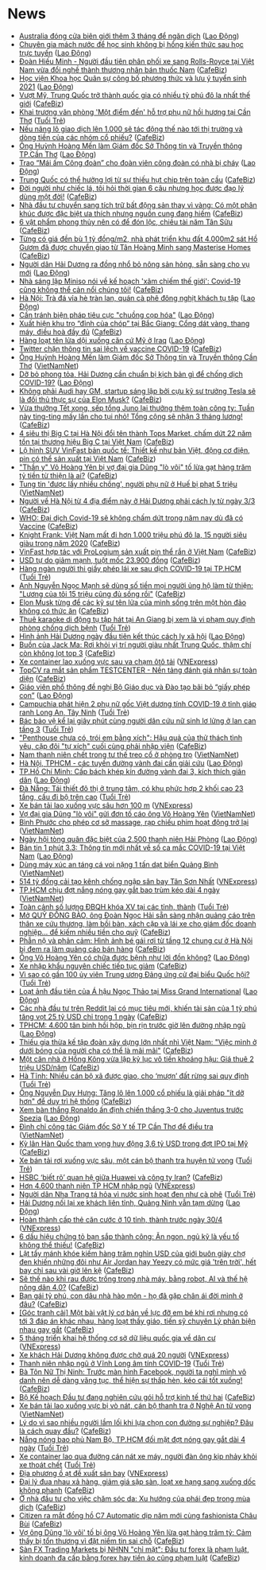 # News

- [Australia đóng cửa biên giới thêm 3 tháng để ngăn dịch](https://laodong.vn/the-gioi/australia-dong-cua-bien-gioi-them-3-thang-de-ngan-dich-885388.ldo) ([Lao Động](https://laodong.vn))
- [Chuyên gia mách nước để học sinh không bị hổng kiến thức sau học trực tuyến](https://laodong.vn/xa-hoi/chuyen-gia-mach-nuoc-de-hoc-sinh-khong-bi-hong-kien-thuc-sau-hoc-truc-tuyen-885302.ldo) ([Lao Động](https://laodong.vn))
- [Đoàn Hiếu Minh - Người đầu tiên phân phối xe sang Rolls-Royce tại Việt Nam vừa đổi nghề thành thương nhân bán thuốc Nam](https://cafebiz.vn/doan-hieu-minh-nguoi-dau-tien-phan-phoi-xe-sang-rolls-royce-tai-viet-nam-vua-doi-nghe-thanh-thuong-nhan-ban-thuoc-nam-20210303145439796.chn) ([CafeBiz](https://cafebiz.vn))
- [Học viện Khoa học Quân sự công bố phương thức và lưu ý tuyển sinh 2021](https://laodong.vn/giao-duc/hoc-vien-khoa-hoc-quan-su-cong-bo-phuong-thuc-va-luu-y-tuyen-sinh-2021-885377.ldo) ([Lao Động](https://laodong.vn))
- [Vượt Mỹ, Trung Quốc trở thành quốc gia có nhiều tỷ phú đô la nhất thế giới](https://cafebiz.vn/vuot-my-trung-quoc-tro-thanh-quoc-gia-co-nhieu-ty-phu-do-la-nhat-the-gioi-20210303152648136.chn) ([CafeBiz](https://cafebiz.vn))
- [Khai trương văn phòng 'Một điểm đến' hỗ trợ phụ nữ hồi hương tại Cần Thơ](https://tuoitre.vn/khai-truong-van-phong-mot-diem-den-ho-tro-phu-nu-hoi-huong-tai-can-tho-20210303150501891.htm) ([Tuổi Trẻ](https://tuoitre.vn))
- [Nếu nâng lô giao dịch lên 1.000 sẽ tác động thế nào tới thị trường và dòng tiền của các nhóm cổ phiếu?](https://cafebiz.vn/neu-nang-lo-giao-dich-len-1000-se-tac-dong-the-nao-toi-thi-truong-va-dong-tien-cua-cac-nhom-co-phieu-20210303153646527.chn) ([CafeBiz](https://cafebiz.vn))
- [Ông Huỳnh Hoàng Mến làm Giám đốc Sở Thông tin và Truyền thông TP.Cần Thơ](https://laodong.vn/thoi-su/ong-huynh-hoang-men-lam-giam-doc-so-thong-tin-va-truyen-thong-tpcan-tho-885376.ldo) ([Lao Động](https://laodong.vn))
- [Trao “Mái ấm Công đoàn” cho đoàn viên công đoàn có nhà bị cháy](https://laodong.vn/ldld-tphcm/trao-mai-am-cong-doan-cho-doan-vien-cong-doan-co-nha-bi-chay-885393.ldo) ([Lao Động](https://laodong.vn))
- [Trung Quốc có thể hưởng lợi từ sự thiếu hụt chip trên toàn cầu](https://cafebiz.vn/trung-quoc-co-the-huong-loi-tu-su-thieu-hut-chip-tren-toan-cau-20210303135535348.chn) ([CafeBiz](https://cafebiz.vn))
- [Đời người như chiếc lá, tôi hỏi thời gian 6 câu nhưng học được đạo lý dùng một đời!](https://cafebiz.vn/doi-nguoi-nhu-chiec-la-toi-hoi-thoi-gian-6-cau-nhung-hoc-duoc-dao-ly-dung-mot-doi-20210301232643549.chn) ([CafeBiz](https://cafebiz.vn))
- [Nhà đầu tư chuyển sang tích trữ bất động sản thay vì vàng: Có một phân khúc được đặc biệt ưa thích nhưng nguồn cung đang hiếm](https://cafebiz.vn/nha-dau-tu-chuyen-sang-tich-tru-bat-dong-san-thay-vi-vang-co-mot-phan-khuc-duoc-dac-biet-ua-thich-nhung-nguon-cung-dang-hiem-20210303104345694.chn) ([CafeBiz](https://cafebiz.vn))
- [6 vật phẩm phong thủy nên có để đón lộc, chiêu tài năm Tân Sửu](https://cafebiz.vn/6-vat-pham-phong-thuy-nen-co-de-don-loc-chieu-tai-nam-tan-suu-20210303150130874.chn) ([CafeBiz](https://cafebiz.vn))
- [Từng có giá đền bù 1 tỷ đồng/m2, nhà phát triển khu đất 4.000m2 sát Hồ Gươm đã được chuyển giao từ Tân Hoàng Minh sang Masterise Homes](https://cafebiz.vn/tung-co-gia-den-bu-1-ty-dong-m2-nha-phat-trien-khu-dat-4000m2-sat-ho-guom-da-duoc-chuyen-giao-tu-tan-hoang-minh-sang-masterise-homes-20210303152021957.chn) ([CafeBiz](https://cafebiz.vn))
- [Người dân Hải Dương ra đồng nhổ bỏ nông sản hỏng, sẵn sàng cho vụ mới](https://laodong.vn/photo/nguoi-dan-hai-duong-ra-dong-nho-bo-nong-san-hong-san-sang-cho-vu-moi-885338.ldo) ([Lao Động](https://laodong.vn))
- [Nhà sáng lập Miniso nói về kế hoạch 'xâm chiếm thế giới': Covid-19 cũng không thể cản nổi chúng tôi!](https://cafebiz.vn/nha-sang-lap-miniso-noi-ve-ke-hoach-xam-chiem-the-gioi-covid-19-cung-khong-the-can-noi-chung-toi-20210303151149887.chn) ([CafeBiz](https://cafebiz.vn))
- [Hà Nội: Trà đá vỉa hè tràn lan, quán cà phê đông nghịt khách tụ tập](https://laodong.vn/photo/ha-noi-tra-da-via-he-tran-lan-quan-ca-phe-dong-nghit-khach-tu-tap-885345.ldo) ([Lao Động](https://laodong.vn))
- [Cần tránh biện pháp tiêu cực &quot;chuồng cọp hóa&quot;](https://laodong.vn/xa-hoi/can-tranh-bien-phap-tieu-cuc-chuong-cop-hoa-885136.ldo) ([Lao Động](https://laodong.vn))
- [Xuất hiện khu trọ “đỉnh của chóp” tại Bắc Giang: Cổng dát vàng, thang máy, điều hoà đầy đủ](https://cafebiz.vn/xuat-hien-khu-tro-dinh-cua-chop-tai-bac-giang-cong-dat-vang-thang-may-dieu-hoa-day-du-20210303150910939.chn) ([CafeBiz](https://cafebiz.vn))
- [Hàng loạt tên lửa dội xuống căn cứ Mỹ ở Iraq](https://laodong.vn/the-gioi/hang-loat-ten-lua-doi-xuong-can-cu-my-o-iraq-885371.ldo) ([Lao Động](https://laodong.vn))
- [Twitter chặn thông tin sai lệch về vaccine COVID-19](https://cafebiz.vn/twitter-chan-thong-tin-sai-lech-ve-vaccine-covid-19-20210303135343618.chn) ([CafeBiz](https://cafebiz.vn))
- [Ông Huỳnh Hoàng Mến làm Giám đốc Sở Thông tin và Truyền thông Cần Thơ](http://vietnamnet.vn/vn/thoi-su/chinh-tri/ong-huynh-hoang-men-lam-giam-doc-so-thong-tin-va-truyen-thong-can-tho-716925.html) ([VietNamNet](https://vietnamnet.vn))
- [Dỡ bỏ phong tỏa, Hải Dương cần chuẩn bị kịch bản gì để chống dịch COVID-19?](https://laodong.vn/video/do-bo-phong-toa-hai-duong-can-chuan-bi-kich-ban-gi-de-chong-dich-covid-19-885331.ldo) ([Lao Động](https://laodong.vn))
- [Không phải Audi hay GM, startup sáng lập bởi cựu kỹ sư trưởng Tesla sẽ là đối thủ thực sự của Elon Musk?](https://cafebiz.vn/khong-phai-audi-hay-gm-startup-sang-lap-boi-cuu-ky-su-truong-tesla-se-la-doi-thu-thuc-su-cua-elon-musk-20210303103558554.chn) ([CafeBiz](https://cafebiz.vn))
- [Vừa thưởng Tết xong, sếp tổng Juno lại thưởng thêm toàn công ty: Tuần này ting-ting mấy lần cho tụi nhỏ! Tổng cộng sẽ nhận 3 tháng lương!](https://cafebiz.vn/vua-thuong-tet-xong-sep-tong-juno-lai-thuong-them-toan-cong-ty-tuan-nay-ting-ting-may-lan-cho-tui-nho-tong-cong-se-nhan-3-thang-luong-20210303125726046.chn) ([CafeBiz](https://cafebiz.vn))
- [4 siêu thị Big C tại Hà Nội đổi tên thành Tops Market, chấm dứt 22 năm tồn tại thương hiệu Big C tại Việt Nam](https://cafebiz.vn/4-sieu-thi-big-c-tai-ha-noi-doi-ten-thanh-tops-market-cham-dut-22-nam-ton-tai-thuong-hieu-big-c-tai-viet-nam-20210303131848948.chn) ([CafeBiz](https://cafebiz.vn))
- [Lộ hình SUV VinFast bản quốc tế: Thiết kế như bản Việt, động cơ điện, pin có thể sản xuất tại Việt Nam](https://cafebiz.vn/lo-hinh-suv-vinfast-ban-quoc-te-thiet-ke-nhu-ban-viet-dong-co-dien-pin-co-the-san-xuat-tai-viet-nam-20210303135931415.chn) ([CafeBiz](https://cafebiz.vn))
- ["Thần y" Võ Hoàng Yên bị vợ đại gia Dũng "lò vôi" tố lừa gạt hàng trăm tỷ tiền từ thiện là ai?](https://cafebiz.vn/than-y-vo-hoang-yen-bi-vo-dai-gia-dung-lo-voi-to-lua-gat-hang-tram-ty-tien-tu-thien-la-ai-20210303142444199.chn) ([CafeBiz](https://cafebiz.vn))
- [Tung tin 'được lấy nhiều chồng', người phụ nữ ở Huế bị phạt 5 triệu](http://vietnamnet.vn/vn/thoi-su/tung-tin-duoc-lay-nhieu-chong-nguoi-phu-nu-o-hue-bi-phat-5-trieu-716905.html) ([VietNamNet](https://vietnamnet.vn))
- [Người về Hà Nội từ 4 địa điểm này ở Hải Dương phải cách ly từ ngày 3/3](https://cafebiz.vn/nguoi-ve-ha-noi-tu-4-dia-diem-nay-o-hai-duong-phai-cach-ly-tu-ngay-3-3-2021030314233444.chn) ([CafeBiz](https://cafebiz.vn))
- [WHO: Đại dịch Covid-19 sẽ không chấm dứt trong năm nay dù đã có Vaccine](https://cafebiz.vn/who-dai-dich-covid-19-se-khong-cham-dut-trong-nam-nay-du-da-co-vaccine-20210302140835261.chn) ([CafeBiz](https://cafebiz.vn))
- [Knight Frank: Việt Nam mất đi hơn 1.000 triệu phú đô la, 15 người siêu giàu trong năm 2020](https://cafebiz.vn/knight-frank-viet-nam-mat-di-hon-1000-trieu-phu-do-la-15-nguoi-sieu-giau-trong-nam-2020-20210303142047351.chn) ([CafeBiz](https://cafebiz.vn))
- [VinFast hợp tác với ProLogium sản xuất pin thể rắn ở Việt Nam](https://cafebiz.vn/vinfast-hop-tac-voi-prologium-san-xuat-pin-the-ran-o-viet-nam-20210303140821045.chn) ([CafeBiz](https://cafebiz.vn))
- [USD tự do giảm mạnh, tuột mốc 23.900 đồng](https://cafebiz.vn/usd-tu-do-giam-manh-tuot-moc-23900-dong-20210303140007409.chn) ([CafeBiz](https://cafebiz.vn))
- [Hàng ngàn người thi giấy phép lái xe sau dịch COVID-19 tại TP.HCM](https://tuoitre.vn/hang-ngan-nguoi-thi-giay-phep-lai-xe-sau-dich-covid-19-tai-tp-hcm-20210303143336937.htm) ([Tuổi Trẻ](https://tuoitre.vn))
- [Anh Nguyễn Ngọc Mạnh sẽ dùng số tiền mọi người ủng hộ làm từ thiện: "Lương của tôi 15 triệu cũng đủ sống rồi"](https://cafebiz.vn/anh-nguyen-ngoc-manh-se-dung-so-tien-moi-nguoi-ung-ho-lam-tu-thien-luong-cua-toi-15-trieu-cung-du-song-roi-20210303135347607.chn) ([CafeBiz](https://cafebiz.vn))
- [Elon Musk từng để các kỹ sư tên lửa của mình sống trên một hòn đảo không có thức ăn](https://cafebiz.vn/elon-musk-tung-de-cac-ky-su-ten-lua-cua-minh-song-tren-mot-hon-dao-khong-co-thuc-an-20210303135202818.chn) ([CafeBiz](https://cafebiz.vn))
- [Thuê karaoke di động tụ tập hát tại An Giang bị xem là vi phạm quy định phòng chống dịch bệnh](https://tuoitre.vn/thue-karaoke-di-dong-tu-tap-hat-tai-an-giang-bi-xem-la-vi-pham-quy-dinh-phong-chong-dich-benh-20210303120511177.htm) ([Tuổi Trẻ](https://tuoitre.vn))
- [Hình ảnh Hải Dương ngày đầu tiên kết thúc cách ly xã hội](https://laodong.vn/photo/hinh-anh-hai-duong-ngay-dau-tien-ket-thuc-cach-ly-xa-hoi-885334.ldo) ([Lao Động](https://laodong.vn))
- [Buồn của Jack Ma: Rơi khỏi vị trí người giàu nhất Trung Quốc, thậm chí còn không lọt top 3](https://cafebiz.vn/buon-cua-jack-ma-roi-khoi-vi-tri-nguoi-giau-nhat-trung-quoc-tham-chi-con-khong-lot-top-3-20210303114938579.chn) ([CafeBiz](https://cafebiz.vn))
- [Xe container lao xuống vực sau va chạm ôtô tải](https://vnexpress.net/xe-container-lao-xuong-vuc-sau-va-cham-oto-tai-4242880.html) ([VNExpress](https://vnexpress.net))
- [TopCV ra mắt sản phẩm TESTCENTER - Nền tảng đánh giá nhân sự toàn diện](https://cafebiz.vn/topcv-ra-mat-san-pham-testcenter-nen-tang-danh-gia-nhan-su-toan-dien-20210302140027728.chn) ([CafeBiz](https://cafebiz.vn))
- [Giáo viên phổ thông đề nghị Bộ Giáo dục và Đào tạo bãi bỏ “giấy phép con”](https://laodong.vn/ban-doc/giao-vien-pho-thong-de-nghi-bo-giao-duc-va-dao-tao-bai-bo-giay-phep-con-885281.ldo) ([Lao Động](https://laodong.vn))
- [Campuchia phát hiện 2 phụ nữ gốc Việt dương tính COVID-19 ở tỉnh giáp ranh Long An, Tây Ninh](https://tuoitre.vn/campuchia-phat-hien-2-phu-nu-goc-viet-duong-tinh-covid-19-o-tinh-giap-ranh-long-an-tay-ninh-20210303113956928.htm) ([Tuổi Trẻ](https://tuoitre.vn))
- [Bác bảo vệ kể lại giây phút cùng người dân cứu nữ sinh lơ lửng ở lan can tầng 3](https://tuoitre.vn/bac-bao-ve-ke-lai-giay-phut-cung-nguoi-dan-cuu-nu-sinh-lo-lung-o-lan-can-tang-3-20210303122924244.htm) ([Tuổi Trẻ](https://tuoitre.vn))
- ["Penthouse chưa có, trói em bằng xích": Hậu quả của thử thách tình yêu, cặp đôi "tự xích" cuối cùng phải nhập viện](https://cafebiz.vn/penthouse-chua-co-troi-em-bang-xich-hau-qua-cua-thu-thach-tinh-yeu-cap-doi-tu-xich-cuoi-cung-phai-nhap-vien-20210303102720647.chn) ([CafeBiz](https://cafebiz.vn))
- [Nam thanh niên chết trong tư thế treo cổ ở phòng trọ](http://vietnamnet.vn/vn/thoi-su/nam-thanh-nien-chet-trong-tu-the-treo-co-o-phong-tro-716895.html) ([VietNamNet](https://vietnamnet.vn))
- [Hà Nội, TPHCM - các tuyến đường vành đai cần giải cứu](https://laodong.vn/xa-hoi/ha-noi-tphcm-cac-tuyen-duong-vanh-dai-can-giai-cuu-885122.ldo) ([Lao Động](https://laodong.vn))
- [TP.Hồ Chí Minh: Cấp bách khép kín đường vành đai 3, kích thích giãn dân](https://laodong.vn/xa-hoi/tpho-chi-minh-cap-bach-khep-kin-duong-vanh-dai-3-kich-thich-gian-dan-885120.ldo) ([Lao Động](https://laodong.vn))
- [Đà Nẵng: Tái thiết đô thị ở trung tâm, có khu phức hợp 2 khối cao 23 tầng, cầu đi bộ trên cao](https://tuoitre.vn/da-nang-tai-thiet-do-thi-o-trung-tam-co-khu-phuc-hop-2-khoi-cao-23-tang-cau-di-bo-tren-cao-20210303115711009.htm) ([Tuổi Trẻ](https://tuoitre.vn))
- [Xe bán tải lao xuống vực sâu hơn 100 m](https://vnexpress.net/xe-ban-tai-lao-xuong-vuc-sau-hon-100-m-4242843.html) ([VNExpress](https://vnexpress.net))
- [Vợ đại gia Dũng "lò vôi" gửi đơn tố cáo ông Võ Hoàng Yên](http://vietnamnet.vn/vn/thoi-su/vo-dai-gia-dung-lo-voi-gui-don-to-cao-ong-vo-hoang-yen-716883.html) ([VietNamNet](https://vietnamnet.vn))
- [Bình Phước cho phép cơ sở massage, rạp chiếu phim hoạt động trở lại](http://vietnamnet.vn/vn/thoi-su/binh-phuoc-cho-phep-co-so-massage-rap-chieu-phim-hoat-dong-tro-lai-716881.html) ([VietNamNet](https://vietnamnet.vn))
- [Ngày hội tòng quân đặc biệt của 2.500 thanh niên Hải Phòng](https://laodong.vn/photo/ngay-hoi-tong-quan-dac-biet-cua-2500-thanh-nien-hai-phong-885246.ldo) ([Lao Động](https://laodong.vn))
- [Bản tin 1 phút 3.3: Thông tin mới nhất về số ca mắc COVID-19 tại Việt Nam](https://laodong.vn/video/ban-tin-1-phut-33-thong-tin-moi-nhat-ve-so-ca-mac-covid-19-tai-viet-nam-885310.ldo) ([Lao Động](https://laodong.vn))
- [Dùng máy xúc an táng cá voi nặng 1 tấn dạt biển Quảng Bình](http://vietnamnet.vn/vn/thoi-su/moi-truong/dung-may-xuc-an-tang-ca-voi-nang-1-tan-dat-bien-quang-binh-716879.html) ([VietNamNet](https://vietnamnet.vn))
- [514 tỷ đồng cải tạo kênh chống ngập sân bay Tân Sơn Nhất](https://vnexpress.net/514-ty-dong-cai-tao-kenh-chong-ngap-san-bay-tan-son-nhat-4242760.html) ([VNExpress](https://vnexpress.net))
- [TP.HCM chịu đợt nắng nóng gay gắt bao trùm kéo dài 4 ngày](http://vietnamnet.vn/vn/thoi-su/tp-hcm-chiu-dot-nang-nong-gay-gat-bao-trum-keo-dai-4-ngay-716868.html) ([VietNamNet](https://vietnamnet.vn))
- [Toàn cảnh số lượng ĐBQH khóa XV tại các tỉnh, thành](https://tuoitre.vn/toan-canh-so-luong-dbqh-khoa-xv-tai-cac-tinh-thanh-20210302103025355.htm) ([Tuổi Trẻ](https://tuoitre.vn))
- [Mở QUỸ ĐỒNG BÀO, ông Đoàn Ngọc Hải sẵn sàng nhận quảng cáo trên thân xe cứu thương, làm bồi bàn, xách cặp và lái xe cho giám đốc doanh nghiệp... để kiếm nhiều tiền cho quỹ](https://cafebiz.vn/mo-quy-dong-bao-ong-doan-ngoc-hai-san-sang-nhan-quang-cao-tren-than-xe-cuu-thuong-lam-boi-ban-xach-cap-va-lai-xe-cho-giam-doc-doanh-nghiep-de-kiem-nhieu-tien-cho-quy-20210303114029417.chn) ([CafeBiz](https://cafebiz.vn))
- [Phẫn nộ và phản cảm: Hình ảnh bé gái rơi từ tầng 12 chung cư ở Hà Nội bị đem ra làm quảng cáo bán hàng](https://cafebiz.vn/phan-no-va-phan-cam-hinh-anh-be-gai-roi-tu-tang-12-chung-cu-o-ha-noi-bi-dem-ra-lam-quang-cao-ban-hang-2021030311420986.chn) ([CafeBiz](https://cafebiz.vn))
- [Ông Võ Hoàng Yên có chữa được bệnh như lời đồn không?](https://laodong.vn/su-kien-binh-luan/ong-vo-hoang-yen-co-chua-duoc-benh-nhu-loi-don-khong-885260.ldo) ([Lao Động](https://laodong.vn))
- [Xe nhập khẩu nguyên chiếc tiếp tục giảm](https://cafebiz.vn/xe-nhap-khau-nguyen-chiec-tiep-tuc-giam-20210303105100051.chn) ([CafeBiz](https://cafebiz.vn))
- [Vì sao có gần 100 ủy viên Trung ương Đảng ứng cử đại biểu Quốc hội?](https://tuoitre.vn/vi-sao-co-gan-100-uy-vien-trung-uong-dang-ung-cu-dai-bieu-quoc-hoi-20210303105447715.htm) ([Tuổi Trẻ](https://tuoitre.vn))
- [Loạt ảnh đầu tiên của Á hậu Ngọc Thảo tại Miss Grand International](https://laodong.vn/photo/loat-anh-dau-tien-cua-a-hau-ngoc-thao-tai-miss-grand-international-885273.ldo) ([Lao Động](https://laodong.vn))
- [Các nhà đầu tư trên Reddit lại có mục tiêu mới, khiến tài sản của 1 tỷ phú tăng vọt 25 tỷ USD chỉ trong 1 ngày](https://cafebiz.vn/cac-nha-dau-tu-tren-reddit-lai-co-muc-tieu-moi-khien-tai-san-cua-1-ty-phu-tang-vot-25-ty-usd-chi-trong-1-ngay-20210303103446953.chn) ([CafeBiz](https://cafebiz.vn))
- [TPHCM: 4.600 tân binh hồi hộp, bịn rịn trước giờ lên đường nhập ngũ](https://laodong.vn/photo/tphcm-4600-tan-binh-hoi-hop-bin-rin-truoc-gio-len-duong-nhap-ngu-885245.ldo) ([Lao Động](https://laodong.vn))
- [Thiếu gia thừa kế tập đoàn xây dựng lớn nhất nhì Việt Nam: "Việc mình ở dưới bóng của người cha có thể là mãi mãi"](https://cafebiz.vn/thieu-gia-thua-ke-tap-doan-xay-dung-lon-nhat-nhi-viet-nam-viec-minh-o-duoi-bong-cua-nguoi-cha-co-the-la-mai-mai-20210303111742489.chn) ([CafeBiz](https://cafebiz.vn))
- [Một căn nhà ở Hồng Kông vừa lập kỷ lục vô tiền khoáng hậu: Giá thuê 2 triệu USD/năm](https://cafebiz.vn/mot-can-nha-o-hong-kong-vua-lap-ky-luc-vo-tien-khoang-hau-gia-thue-2-trieu-usd-nam-20210303111545095.chn) ([CafeBiz](https://cafebiz.vn))
- [Hà Tĩnh: Nhiều cán bộ xã được giao, cho ‘mượn’ đất rừng sai quy định](https://tuoitre.vn/ha-tinh-nhieu-can-bo-xa-duoc-giao-cho-muon-dat-rung-sai-quy-dinh-20210303091550224.htm) ([Tuổi Trẻ](https://tuoitre.vn))
- [Ông Nguyễn Duy Hưng: Tăng lô lên 1.000 cổ phiếu là giải pháp "ít dở hơn" để duy trì hệ thống](https://cafebiz.vn/ong-nguyen-duy-hung-tang-lo-len-1000-co-phieu-la-giai-phap-it-do-hon-de-duy-tri-he-thong-20210303111422637.chn) ([CafeBiz](https://cafebiz.vn))
- [Xem bàn thắng Ronaldo ấn định chiến thắng 3-0 cho Juventus trước Spezia](https://laodong.vn/video/xem-ban-thang-ronaldo-an-dinh-chien-thang-3-0-cho-juventus-truoc-spezia-885228.ldo) ([Lao Động](https://laodong.vn))
- [Đình chỉ công tác Giám đốc Sở Y tế TP Cần Thơ để điều tra](http://vietnamnet.vn/vn/thoi-su/dinh-chi-cong-tac-giam-doc-so-y-te-tp-can-tho-de-dieu-tra-716851.html) ([VietNamNet](https://vietnamnet.vn))
- [Kỳ lân Hàn Quốc tham vọng huy động 3,6 tỷ USD trong đợt IPO tại Mỹ](https://cafebiz.vn/ky-lan-han-quoc-tham-vong-huy-dong-36-ty-usd-trong-dot-ipo-tai-my-20210303104638642.chn) ([CafeBiz](https://cafebiz.vn))
- [Xe bán tải rơi xuống vực sâu, một cán bộ thanh tra huyện tử vong](https://tuoitre.vn/xe-ban-tai-roi-xuong-vuc-sau-mot-can-bo-thanh-tra-huyen-tu-vong-20210303105759283.htm) ([Tuổi Trẻ](https://tuoitre.vn))
- [HSBC ‘biết rõ’ quan hệ giữa Huawei và công ty Iran?](https://cafebiz.vn/hsbc-biet-ro-quan-he-giua-huawei-va-cong-ty-iran-20210303105233493.chn) ([CafeBiz](https://cafebiz.vn))
- [Hơn 4.600 thanh niên TP HCM nhập ngũ](https://vnexpress.net/hon-4-600-thanh-nien-tp-hcm-nhap-ngu-4242702.html) ([VNExpress](https://vnexpress.net))
- [Người dân Nha Trang tá hỏa vì nước sinh hoạt đen như cà phê](https://tuoitre.vn/nguoi-dan-nha-trang-ta-hoa-vi-nuoc-sinh-hoat-den-nhu-ca-phe-20210303093540819.htm) ([Tuổi Trẻ](https://tuoitre.vn))
- [Hải Dương nối lại xe khách liên tỉnh, Quảng Ninh vẫn tạm dừng](https://laodong.vn/xa-hoi/hai-duong-noi-lai-xe-khach-lien-tinh-quang-ninh-van-tam-dung-885269.ldo) ([Lao Động](https://laodong.vn))
- [Hoàn thành cấp thẻ căn cước ở 10 tỉnh, thành trước ngày 30/4](https://vnexpress.net/hoan-thanh-cap-the-can-cuoc-o-10-tinh-thanh-truoc-ngay-30-4-4242710.html) ([VNExpress](https://vnexpress.net))
- [6 dấu hiệu chứng tỏ bạn sắp thành công: Ăn ngon, ngủ kỹ là yếu tố không thể thiếu!](https://cafebiz.vn/7-dau-hieu-chung-to-ban-sap-thanh-cong-an-ngon-ngu-ky-la-yeu-to-khong-the-thieu-20210302212130102.chn) ([CafeBiz](https://cafebiz.vn))
- [Lật tẩy mánh khóe kiếm hàng trăm nghìn USD của giới buôn giày chợ đen khiến những đôi như Air Jordan hay Yeezy có mức giá 'trên trời', hết bay chỉ sau vài giờ lên kệ](https://cafebiz.vn/lat-tay-manh-khoe-kiem-hang-tram-nghin-usd-cua-gioi-buon-giay-cho-den-khien-nhung-doi-nhu-air-jordan-hay-yeezy-boost-co-muc-gia-tren-troi-het-bay-chi-sau-vai-gio-len-ke-20210303103547822.chn) ([CafeBiz](https://cafebiz.vn))
- [Sẽ thế nào khi rau được trồng trong nhà máy, bằng robot, AI và thế hệ nông dân 4.0?](https://cafebiz.vn/se-the-nao-khi-rau-duoc-trong-trong-nha-may-bang-robot-ai-va-the-he-nong-dan-40-20210303085332348.chn) ([CafeBiz](https://cafebiz.vn))
- [Bạn gái tỷ phú, con dâu nhà hào môn - họ đã gặp chân ái đời mình ở đâu?](https://cafebiz.vn/ban-gai-ty-phu-con-dau-nha-hao-mon-ho-da-gap-chan-ai-doi-minh-o-dau-2021030310310946.chn) ([CafeBiz](https://cafebiz.vn))
- [[Góc tranh cãi] Một bài vật lý cơ bản về lực đỡ em bé khi rơi nhưng có tới 3 đáp án khác nhau, hàng loạt thầy giáo, tiến sỹ chuyên Lý phản biện nhau gay gắt](https://cafebiz.vn/goc-tranh-cai-mot-bai-vat-ly-co-ban-ve-luc-do-em-be-khi-roi-nhung-co-toi-3-dap-an-khac-nhau-hang-loat-thay-giao-tien-sy-chuyen-ly-phan-bien-nhau-gay-gat-20210303103052566.chn) ([CafeBiz](https://cafebiz.vn))
- [5 tháng triển khai hệ thống cơ sở dữ liệu quốc gia về dân cư](https://vnexpress.net/5-thang-trien-khai-he-thong-co-so-du-lieu-quoc-gia-ve-dan-cu-4242245.html) ([VNExpress](https://vnexpress.net))
- [Xe khách Hải Dương không được chở quá 20 người](https://vnexpress.net/xe-khach-hai-duong-khong-duoc-cho-qua-20-nguoi-4242746.html) ([VNExpress](https://vnexpress.net))
- [Thanh niên nhập ngũ ở Vĩnh Long âm tính COVID-19](https://tuoitre.vn/thanh-nien-nhap-ngu-o-vinh-long-am-tinh-covid-19-20210303101011354.htm) ([Tuổi Trẻ](https://tuoitre.vn))
- [Bà Tôn Nữ Thị Ninh: Trước màn hình Facebook, người ta nghĩ mình vô danh nên dễ dàng văng tục, thể hiện sự thấp hèn, kéo cái tốt xuống!](https://cafebiz.vn/ba-ton-nu-thi-ninh-truoc-man-hinh-facebook-nguoi-ta-nghi-minh-vo-danh-nen-de-dang-vang-tuc-the-hien-su-thap-hen-keo-cai-tot-xuong-20210302165311682.chn) ([CafeBiz](https://cafebiz.vn))
- [Bộ Kế hoạch Đầu tư đang nghiên cứu gói hỗ trợ kinh tế thứ hai](https://cafebiz.vn/bo-ke-hoach-dau-tu-dang-nghien-cuu-goi-ho-tro-kinh-te-thu-hai-20210303102217381.chn) ([CafeBiz](https://cafebiz.vn))
- [Xe bán tải lao xuống vực bị vò nát, cán bộ thanh tra ở Nghệ An tử vong](http://vietnamnet.vn/vn/thoi-su/an-toan-giao-thong/xe-ban-tai-lao-xuong-vuc-bi-vo-nat-can-bo-thanh-tra-o-nghe-an-tu-vong-716810.html) ([VietNamNet](https://vietnamnet.vn))
- [Lý do vì sao nhiều người lầm lối khi lựa chọn con đường sự nghiệp? Đâu là cách quay đầu?](https://cafebiz.vn/ly-do-vi-sao-nhieu-nguoi-lam-loi-khi-lua-chon-con-duong-su-nghiep-dau-la-cach-quay-dau-20210302152751142.chn) ([CafeBiz](https://cafebiz.vn))
- [Nắng nóng bao phủ Nam Bộ, TP.HCM đối mặt đợt nóng gay gắt dài 4 ngày](https://tuoitre.vn/nang-nong-bao-phu-nam-bo-tp-hcm-doi-mat-dot-nong-gay-gat-dai-4-ngay-20210303090638247.htm) ([Tuổi Trẻ](https://tuoitre.vn))
- [Xe container lao qua đường cán nát xe máy, người đàn ông kịp nhảy khỏi xe thoát chết](https://tuoitre.vn/xe-container-lao-qua-duong-can-nat-xe-may-nguoi-dan-ong-kip-nhay-khoi-xe-thoat-chet-20210303094512015.htm) ([Tuổi Trẻ](https://tuoitre.vn))
- [Địa phương ồ ạt đề xuất sân bay](https://vnexpress.net/dia-phuong-o-at-de-xuat-san-bay-4242582.html) ([VNExpress](https://vnexpress.net))
- [Đại lý đua nhau xả hàng, giảm giá sập sàn, loạt xe hạng sang xuống dốc không phanh](https://cafebiz.vn/dai-ly-dua-nhau-xa-hang-giam-gia-sap-san-loat-xe-hang-sang-xuong-doc-khong-phanh-20210303084952803.chn) ([CafeBiz](https://cafebiz.vn))
- [Ở nhà đầu tư cho việc chăm sóc da: Xu hướng của phái đẹp trong mùa dịch](https://cafebiz.vn/o-nha-dau-tu-cho-viec-cham-soc-da-xu-huong-cua-phai-dep-trong-mua-dich-20210302213315035.chn) ([CafeBiz](https://cafebiz.vn))
- [Citizen ra mắt đồng hồ C7 Automatic dịp năm mới cùng fashionista Châu Bùi](https://cafebiz.vn/citizen-ra-mat-dong-ho-c7-automatic-dip-nam-moi-cung-fashionista-chau-bui-20210302153431428.chn) ([CafeBiz](https://cafebiz.vn))
- [Vợ ông Dũng 'lò vôi' tố bị ông Võ Hoàng Yên lừa gạt hàng trăm tỷ: Cảm thấy bị tổn thương vì đặt niềm tin sai chỗ](https://cafebiz.vn/vo-ong-dung-lo-voi-to-bi-ong-vo-hoang-yen-lua-gat-hang-tram-ty-cam-thay-bi-ton-thuong-vi-dat-niem-tin-sai-cho-2021030309523497.chn) ([CafeBiz](https://cafebiz.vn))
- [Sàn FX Trading Markets bị NHNN "chỉ mặt": Đầu tư forex là phạm luật, kinh doanh đa cấp bằng forex hay tiền ảo cũng phạm luật](https://cafebiz.vn/san-fx-trading-markets-bi-nhnn-chi-mat-dau-tu-forex-la-pham-luat-kinh-doanh-da-cap-bang-forex-hay-tien-ao-cung-pham-luat-20210303092726163.chn) ([CafeBiz](https://cafebiz.vn))
